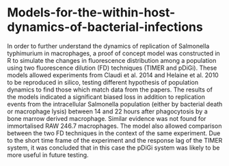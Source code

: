 # Models-for-the-within-host-dynamics-of-bacterial-infections
In order to further understand the dynamics of replication of Salmonella typhimurium in macrophages, a proof of concept model was constructed in R to simulate the changes in fluorescence distribution among a population using two fluorescence dilution (FD) techniques (TIMER and pDiGi). These models allowed experiments from Claudi et al. 2014 and Helaine et al. 2010 to be reproduced in silico, testing different hypothesis of population dynamics to find those which match data from the papers. The results of the models indicated a significant biased loss in addition to replication events from the intracellular Salmonella population (either by bacterial death or macrophage lysis) between 14 and 22 hours after phagocytosis by a bone marrow derived macrophage. Similar evidence was not found for immortalised RAW 246.7 macrophages. The model also allowed comparison between the two FD techniques in the context of the same experiment. Due to the short time frame of the experiment and the response lag of the TIMER system, it was concluded that in this case the pDiGi system was likely to be more useful in future testing.
